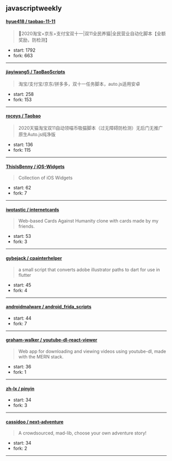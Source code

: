## javascriptweekly

#### [hyue418 / taobao-11-11](https://github.com/hyue418/taobao-11-11)

> 🚀2020淘宝+京东+支付宝双十一|双11全民养猫|全民营业自动化脚本【全额奖励，防检测】

+ start: 1792
+ fork: 663

----


#### [jiayiwang5 / TaoBaoScripts](https://github.com/jiayiwang5/TaoBaoScripts)

> 淘宝/支付宝/京东/拼多多，双十一任务脚本，auto.js适用安卓

+ start: 258
+ fork: 153

----


#### [roceys / Taobao](https://github.com/roceys/Taobao)

> 2020天猫淘宝双11自动领喵币吸猫脚本（过无障碍防检测）无后门无推广原生Auto.js纯净版

+ start: 136
+ fork: 115

----


#### [ThisIsBenny / iOS-Widgets](https://github.com/ThisIsBenny/iOS-Widgets)

> Collection of iOS Widgets

+ start: 62
+ fork: 7

----


#### [iwotastic / internetcards](https://github.com/iwotastic/internetcards)

> Web-based Cards Against Humanity clone with cards made by my friends.

+ start: 53
+ fork: 3

----


#### [gybejack / cpainterhelper](https://github.com/gybejack/cpainterhelper)

> a small script that converts adobe illustrator paths to dart for use in flutter

+ start: 45
+ fork: 4

----


#### [androidmalware / android_frida_scripts](https://github.com/androidmalware/android_frida_scripts)

> 

+ start: 44
+ fork: 7

----


#### [graham-walker / youtube-dl-react-viewer](https://github.com/graham-walker/youtube-dl-react-viewer)

> Web app for downloading and viewing videos using youtube-dl, made with the MERN stack.

+ start: 36
+ fork: 1

----


#### [zh-lx / pinyin](https://github.com/zh-lx/pinyin)

> 

+ start: 34
+ fork: 3

----


#### [cassidoo / next-adventure](https://github.com/cassidoo/next-adventure)

> A crowdsourced, mad-lib, choose your own adventure story!

+ start: 34
+ fork: 2

----

